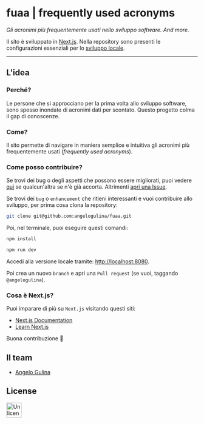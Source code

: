 # fuaa | frequently used acronyms

_Gli acronimi più frequentemente usati nello sviluppo software. And more._

Il sito è sviluppato in [Next.js](#cosa-è-nextjs). Nella repository sono presenti le configurazioni essenziali per lo [sviluppo locale](#come-posso-contribuire).

---

## L'idea

### Perché?

Le persone che si approcciano per la prima volta allo sviluppo software, sono spesso inondate di acronimi dati per scontato. Questo progetto colma il gap di conoscenze.

### Come?

Il sito permette di navigare in maniera semplice e intuitiva gli acronimi più frequentemente usati (_frequently used acronyms_).

### Come posso contribuire?

Se trovi dei bug o degli aspetti che possono essere migliorati, puoi vedere [qui](https://github.com/angelogulina/fuaa/labels/bug) se qualcun'altra se n'è già accorta.
Altrimenti [apri una Issue](https://github.com/angelogulina/fuaa/issues/new).

Se trovi dei `bug` o `enhancement` che ritieni interessanti e vuoi contribuire allo sviluppo,
per prima cosa clona la repository:

```bash
git clone git@github.com:angelogulina/fuaa.git
```

Poi, nel terminale, puoi eseguire questi comandi:

```bash
npm install
```

```bash
npm run dev
```

Accedi alla versione locale tramite: [http://localhost:8080](http://localhost:8080).

Poi crea un nuovo `branch` e apri una `Pull request` (se vuoi, taggando `@angelogulina`).

### Cosa è Next.js?

Puoi imparare di più su `Next.js` visitando questi siti:

- [Next.js Documentation](https://nextjs.org/docs)
- [Learn Next.js](https://nextjs.org/learn)

Buona contribuzione 🎉

## Il team

- [Angelo Gulina](https://gitlab.com/agulina)

## License

<a href="https://unlicense.org/"><img src="https://upload.wikimedia.org/wikipedia/commons/thumb/e/eb/PD-icon-black.svg/392px-PD-icon-black.svg.png?20170218184554" alt="Unlicense logo" width="40"/></a>
